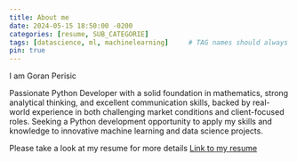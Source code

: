 ```yaml
---
title: About me
date: 2024-05-15 18:50:00 -0200
categories: [resume, SUB_CATEGORIE]
tags: [datascience, ml, machinelearning]     # TAG names should always be lowercase
pin: true
---
```


I am Goran Perisic

Passionate Python Developer with a solid foundation in mathematics, strong analytical thinking, and excellent communication skills, backed by real-world experience in both challenging market conditions and client-focused roles. Seeking a Python development opportunity to apply my skills and knowledge to innovative machine learning and data science projects.

Please take a look at my resume for more details
[Link to my resume](/resume/)